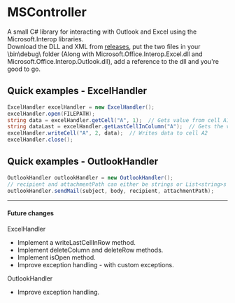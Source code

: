 # MSController
A small C# library for interacting with Outlook and Excel using the Microsoft.Interop libraries.  
Download the DLL and XML from [releases](https://github.com/DStewart1997/MSController/releases), put the two files in your \bin\debug\ folder (Along with Microsoft.Office.Interop.Excel.dll and Microsoft.Office.Interop.Outlook.dll), add a reference to the dll and you're good to go.


## Quick examples - ExcelHandler

```C#
ExcelHandler excelHandler = new ExcelHandler();
excelHandler.open(FILEPATH);
string data = excelHandler.getCell("A", 1);  // Gets value from cell A1
string dataLast = excelHandler.getLastCellInColumn("A");  // Gets the value from the last occupied row in column A
excelHandler.writeCell("A", 2, data);  // Writes data to cell A2
excelHandler.close();
```


## Quick examples - OutlookHandler

```C#
OutlookHandler outlookHandler = new OutlookHandler();
// recipient and attachmentPath can either be strings or List<string>s - attachmentPath is optional
outlookHandler.sendMail(subject, body, recipient, attachmentPath);  
```
    
-------------------------------------------
    
#### Future changes
ExcelHandler
- Implement a writeLastCellInRow method.
- Implement deleteColumn and deleteRow methods.
- Implement isOpen method.
- Improve exception handling - with custom exceptions.

OutlookHandler
- Improve exception handling.
